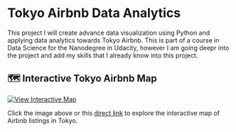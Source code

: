 # Tokyo Airbnb Data Analytics
This project I will create advance data visualization using Python and applying data analytics towards Tokyo Airbnb. This is part of a course in Data Science for the Nanodegree in Udacity, however I am going deepr into the project and add my skills that I already know into this project. 

## 🗺️ Interactive Tokyo Airbnb Map

[![View Interactive Map](assets/map_preview.png)](https://barbozajerry.github.io/Tokyo-Airbnb-Data-Analytics/tokyo_airbnb_map.html)

Click the image above or this [direct link](https://barbozajerry.github.io/Tokyo-Airbnb-Data-Analytics/tokyo_airbnb_map.html) to explore the interactive map of Airbnb listings in Tokyo.

